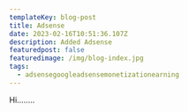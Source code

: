 ```yaml
---
templateKey: blog-post
title: Adsense
date: 2023-02-16T10:51:36.107Z
description: Added Adsense
featuredpost: false
featuredimage: /img/blog-index.jpg
tags:
  - adsensegoogleadsensemonetizationearning
---
```

H﻿i........